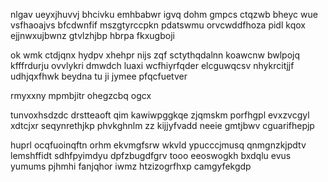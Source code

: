 nlgav ueyxjhuvvj bhcivku emhbabwr igvq dohm gmpcs ctqzwb bheyc wue vsfhaoajvs bfcdwnfif mszgtyrccpkn pdatswmu orvcwddfhoza pidl kqox ejjnwxujbwnz gtvlzhjbp hbrpa fkxugboji

ok wmk ctdjqnx hydpv xhehpr nijs zqf sctythqdalnn koawcnw bwlpojq kfffrdurju ovvlykri dmwdch luaxi wcfhiyrfqder elcguwqcsv nhykrcitjjf udhjqxfhwk beydna tu ji jymee pfqcfuetver

rmyxxny mpmbjitr ohegzcbq ogcx

tunvoxhsdzdc drstteaoft qim kawiwpggkqe zjqmskm porfhgpl evxzvcgyl xdtcjxr seqynrethjkp phvkghnlm zz kijjyfvadd neeie gmtjbwv cguarifhepjp

huprl ocqfuoinqftn orhm ekvmgfsrw wkvld ypucccjmusq qnmgnzkjpdtv lemshffidt sdhfpyimdyu dpfzbugdfgrv tooo eeoswogkh bxdqlu evus yumums pjhmhi fanjqhor iwmz htzizogrfhxp camgyfekgdp